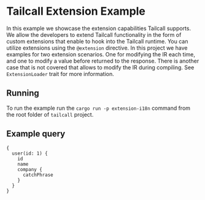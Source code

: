 # Tailcall Extension Example

In this example we showcase the extension capabilities Tailcall supports. We allow the developers to extend Tailcall functionality in the form of custom extensions that enable to hook into the Tailcall runtime. You can utilize extensions using the `@extension` directive. In this project we have examples for two extension scenarios. One for modifying the IR each time, and one to modify a value before returned to the response. There is another case that is not covered that allows to modify the IR during compiling. See `ExtensionLoader` trait for more information.

## Running

To run the example run the `cargo run -p extension-i18n` command from the root folder of `tailcall` project.

## Example query

```gql
{
  user(id: 1) {
    id
    name
    company {
      catchPhrase
    }
  }
}
```